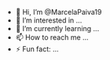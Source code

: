 - 👋 Hi, I’m @MarcelaPaiva19
- 👀 I’m interested in ...
- 🌱 I’m currently learning ...
- 📫 How to reach me ...
- ⚡ Fun fact: ...

<!---
MarcelaPaiva19/MarcelaPaiva19 is a ✨ special ✨ repository because its `README.md` (this file) appears on your GitHub profile.
You can click the Preview link to take a look at your changes.
--->
